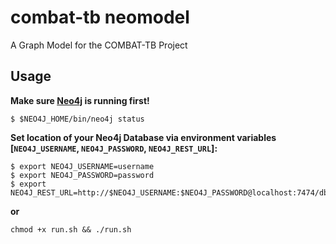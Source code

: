 # **combat-tb neomodel**

A Graph Model for the COMBAT-TB Project

## Usage

**Make sure [Neo4j](http://neo4j.com/download/other-releases/) is running first!**
```
$ $NEO4J_HOME/bin/neo4j status
```

**Set location of your Neo4j Database via environment variables [`NEO4J_USERNAME`, `NEO4J_PASSWORD`, `NEO4J_REST_URL`]:**

```
$ export NEO4J_USERNAME=username
$ export NEO4J_PASSWORD=password
$ export NEO4J_REST_URL=http://$NEO4J_USERNAME:$NEO4J_PASSWORD@localhost:7474/db/data/
```

**or**
```
chmod +x run.sh && ./run.sh
``` 
